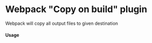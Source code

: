 # Webpack "Copy on build" plugin

Webpack will copy all output files to given destination

#### Usage

